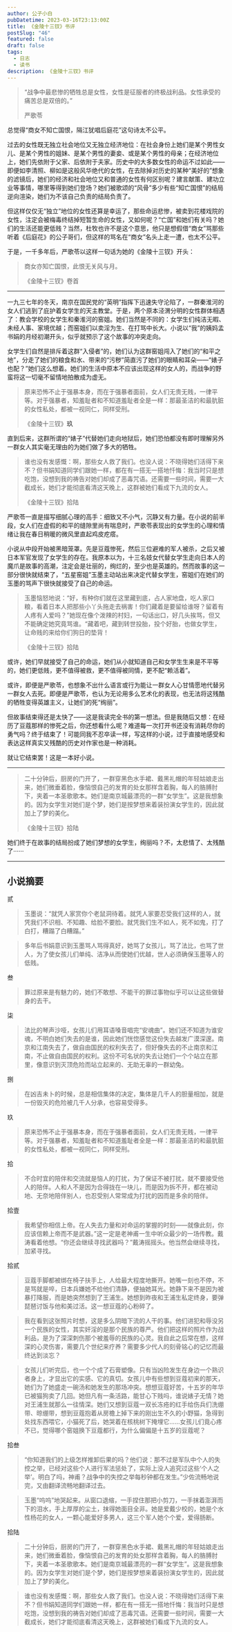 ```yaml
---
author: 公子小白
pubDatetime: 2023-03-16T23:13:00Z
title: 《金陵十三钗》书评
postSlug: "46"
featured: false
draft: false
tags:
  - 日志
  - 读书
description: 《金陵十三钗》书评
---
```


> “战争中最悲惨的牺牲总是女性，女性是征服者的终极战利品。女性承受的痛苦总是双倍的。”
>
> 严歌苓

总觉得“商女不知亡国恨，隔江犹唱后庭花”这句诗太不公平。

过去的女性既无独立社会地位又无独立经济地位：在社会身份上她们是某个男性女儿、是某个男性的姐妹、是某个男性的妻妾、或是某个男性的母亲；在经济地位上，她们先依附于父家、后依附于夫家。历史中的大多数女性的命运不过如此——即便如李清照、柳如是这般风华绝代的女性，在去除掉对历史的某种“美好的”想象的滤镜后，她们的经济和社会地位又和普通的女性有何区别呢？建言献策、建功立业等事情，哪里等得到她们登场？她们被歌颂的“风骨”多少有些“知亡国恨”的结局逆向渲染，她们为不该自己负责的结局负责了。

但这样仅仅无“独立”地位的女性还算是幸运了，那些命运悲惨，被卖到花楼戏院的女性，注定会被梅毒终结掉短暂生命的女性，又如何呢？“亡国”和她们有关吗？她们的生活还能更低贱？当然，杜牧也许不是这个意思，他只是想假借“商女”骂那些听着《后庭花》的公子哥们，但这样的骂名在“商女”名头上走一遭，也太不公平。

于是，一千多年后，严歌苓以这样一句话为她的《金陵十三钗》开头：

> 商女亦知亡国恨，此恨无关风与月。
>
> 《金陵十三钗》卷首

---

一九三七年的冬天，南京在国民党的“英明”指挥下迅速失守沦陷了，一群秦淮河的女人们逃到了庇护着女学生的天主教堂。于是，两个原本泾渭分明的女性群体相遇了：教会学校的女学生和秦淮河的窑姐。她们当然是不同的：女学生们纯洁无暇、未经人事、家境优越；而窑姐们以卖淫为生、在打骂中长大。小说以“我”的姨妈孟书娟的月经初潮开头，似乎就预示了这个故事的冲突走向。

女学生们自然是排斥着这群“入侵者”的，她们认为这群窑姐闯入了她们的“和平之地”，分走了她们的粮食和水、带来的“污秽”简直污了她们的眼睛和耳朵——“婊子也配？”她们这么想着。她们的生活中原本不应该出现这样的女人的，而战争的野蛮将这一切毫不留情地拍散成为虚无。

> 原来恐怖不止于强暴本身，而在于强暴者面前，女人们无贵无贱，一律平等。对于强暴者，知羞耻者和不知道羞耻者全是一样：那最圣洁的和最肮脏的女性私处，都被一视同仁，同样受刑。
>
> 《金陵十三钗》**玖**

直到后来，这群所谓的“婊子”代替她们走向地狱后，她们恐怕都没有即时理解另外一群女人其实毫无理由的为她们做了多大的牺牲。

> 谁也没有发感慨：啊，那些女人救了我们。也没人说：不晓得她们活得下来不？但书娟知道同学们跟她一样，都在有一搭无一搭地忏悔：我当时只是想吃饱，没想到我的祷告对她们却成了恶毒咒语。还需要一些时间，需要一大截成长，她们才能彻底看清这天晚上，这群被她们看成下九流的女人。
>
> 《金陵十三钗》拾陆

严歌苓一直是描写细腻心理的高手：细致又不小气，沉静又有力量。在小说的前半段，女人们在虚假的和平的缝隙里尚有喘息时，严歌苓表现出的女学生的心理和情绪让我在春日稍暖的微风里直起鸡皮疙瘩。

小说从中段开始被黑暗笼罩。先是豆蔻惨死，然后三位避难的军人被杀，之后又被日本军官发现了女学生的存在。我原本以为，十三名妓女代替女学生走向日本人的魔爪是故事的高潮，注定会是壮丽的，绚烂的，至少也是英雄的。然而故事的这一部分很快就结束了，“五星窑姐”玉墨主动站出来决定代替女学生，窑姐们在她们的玉墨的骂声下很快就接受了自己的命运。

> 玉墨恼怒地说：“好，有种你们就在这里藏到底，占人家地盘，吃人家口粮，看着日本人把那些小丫头拖走去祸害！你们藏着是要留给谁呀？留着有人疼有人爱吗？”她现在像个泼辣的村妇，一句话出口，好几头挨骂，但又不能确定她究竟骂谁。“藏着吧，藏到转世投胎，投个好胎，也做女学生，让命贱的来给你们狗日的垫背！
>
> 《金陵十三钗》拾陆

或许，她们早就接受了自己的命运，她们从小就知道自己和女学生生来是不平等的，她们更低贱，更不值得被救，更不值得被同情，更不配“赖活着”。

或许，即便是严歌苓，也想象不出什么语言或行为能让一群女人心甘情愿地代替另一群女人去死。即便是严歌苓，也认为无论用多么艺术化的表现，也无法将这残酷的牺牲变得英雄主义，让她们的死“绚丽”。

但故事结束得还是太快了——这是我读完全书的第一想法。但是我随后又想：在经历了豆蔻那样的惨死之后，你还想看什么呢？难道每一次打开书还没有消耗尽你的勇气吗？终于结束了！可能同我不忍卒读一样，写这样的小说，过于直接地感受和表达这样真实又残酷的历史对作家也是一种消耗。

就让它结束罢！这是一本好小说。

---

> 二十分钟后，厨房的门开了，一群穿黑色水手裙、戴黑礼帽的年轻姑娘走出来，她们微垂着脸，像恼恨自己的发育的处女那样含着胸，每人的胳膊肘下，夹着一本圣歌歌本。她们是南京城最漂亮的一群“女学生”。这是我想象的。因为女学生对她们是个梦，她们是按梦想来着装扮演女学生的，因此就加上了梦的美化。
>
> 《金陵十三钗》拾陆

她们终于在故事的结局扮成了她们梦想的女学生，绚丽吗？不，太悲情了、太残酷了······

---

## 小说摘要

贰

> 玉墨说：“就凭人家赏你个老鼠洞待着。就凭人家要忍受我们这样的人，就凭我们不识相、不知趣、给脸不要脸。就凭我们生不如人，死不如鬼，打了白打，糟蹋了白糟蹋。”

> 多年后书娟意识到玉墨骂人骂得真好，她骂了女孩儿，骂了法比，也骂了世人，为了使女孩儿们单纯、洁净从而使她们优越，世人必须确保玉墨等人的低贱。

叁

> 罪过原来是有魅力的，她们不敢想、不能干的罪过事物似乎可以让这些做替身的去干。

柒

> 法比的琴声沙哑，女孩儿们用耳语嗓音唱完“安魂曲”。她们还不知道为谁安魂，不明白她们失去的是谁，因此她们恍惚感觉这份失去越发广漠深邃。南京和江南失去了，做自由国民的权利失去了，但好像失去的不止南京和江南，不止做自由国民的权利。这份不可名状的失去让她们一个个站立在那里，像意识到灭顶危险而站立起来的、无助无辜的一群幼兔。

捌

> 在凶吉未卜的时候，总是相信集体的决定，集体是几千人的胆量相加，就是一份毁灭的危险被几千人分承，也容易受得多。

玖

> 原来恐怖不止于强暴本身，而在于强暴者面前，女人们无贵无贱，一律平等。对于强暴者，知羞耻者和不知道羞耻者全是一样：那最圣洁的和最肮脏的女性私处，都被一视同仁，同样受刑。

拾

> 不合时宜的陪伴和交流就是恼人的打扰，为了保证不被打扰，就不要接受他人的陪伴。人和人不是因为合得拢在一块儿，而是因为拆不开，都在被动地、无奈地陪伴别人，也忍受别人常常成为打扰的因而是多余的陪伴。

拾壹

> 我希望你相信上帝。在人失去力量和对命运的掌握的时刻——就像此刻，你应该信赖上帝而不是武器。”这一定是老神甫一生中听众最少的一场传教。戴涛看着他想。“你还会继续寻找武器吗？”戴涛摇摇头。他当然会继续寻找，加紧寻找。

拾贰

> 豆蔻手脚都被绑在椅子扶手上，人给最大程度地撕开。她嘴一刻也不停，不是骂就是啐，日本兵嫌她不给他们清静，便抽她耳光。她静下来不是因为被暴打降服，而是她突然想到了王浦生。她想到昨夜和王浦生私定终身，要弹琵琶讨饭与他和美过活。这一想豆蔻的心粉碎了。

> 我在看到这张照片时想，这是多么阴暗下流的人干的事。他们进犯和辱没另一个民族的女性，其实奸淫的是那个民族的尊严。他们把这样的照片作为战利品，是为了深深刺伤那个被羞辱的民族的心灵。我自此之后常在想，这样深的心灵伤害，需要几个世纪来疗养？需要多少代人的刻骨铭心的记忆而最终达到淡忘？

> 女孩儿们听完后，也一个个成了石膏塑像。只有当凶险发生在身边一个熟识者身上，才显出它的实感、它的真切。女孩儿中有些想到豆蔻初来的那天，她们为了她盛走一碗汤和她发生的那场冲突。想想豆蔻好苦，十五岁的年华已被猫狗卖了几回。她但凡有一条活路，能甘心下贱吗，谁说婊子无情？她对王浦生就那么一往情深。她们又想到豆蔻一双长冻疮的红手给伤兵们洗绷带、晾绷带，想到豆蔻抱着从房檐上掉下来的刚出生不久的小野猫，急得到处找东西喂它，小猫死了后，她哭着在核桃树下掩埋它……女孩儿们竟心疼不已，觉得哪个窑姐换下豆蔻都行，为什么偏偏是十五岁的豆蔻呢？

拾叁

> “你知道我们的上级怎样推卸后果的吗？他们说：那不过是军队中个人的失控之举，已经对这些个人进行军法惩处了，实际上没人追究过这些‘个人之举’。明白了吗，神甫？战争中的失控之举每秒钟都在发生。”少佐流畅地说完，又由翻译流畅地翻译过去。

> 玉墨“呜呜”地哭起来。从窗口退缩，一手捏住那把小剪刀，一手抹着澎湃而下的泪水，手上厚厚的尘土，抹得她面目全非。她是爱戴少校的，她是个水性杨花的女人，一颗心能爱好多男人，这三个军人她个个爱，爱得肠断。

拾陆

> 二十分钟后，厨房的门开了，一群穿黑色水手裙、戴黑礼帽的年轻姑娘走出来，她们微垂着脸，像恼恨自己的发育的处女那样含着胸，每人的胳膊肘下，夹着一本圣歌歌本。她们是南京城最漂亮的一群“女学生”。这是我想象的。因为女学生对她们是个梦，她们是按梦想来着装扮演女学生的，因此就加上了梦的美化。

> 谁也没有发感慨：啊，那些女人救了我们。也没人说：不晓得她们活得下来不？但书娟知道同学们跟她一样，都在有一搭无一搭地忏悔：我当时只是想吃饱，没想到我的祷告对她们却成了恶毒咒语。还需要一些时间，需要一大截成长，她们才能彻底看清这天晚上，这群被她们看成下九流的女人。
